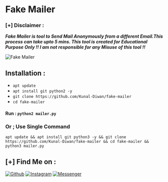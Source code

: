 # Fake Mailer

### [+] Disclaimer :
***Fake Mailer is tool to Send Mail Anonymously from a different Email.This process can take upto 5 mins. This tool is created for Educational Purpose Only !! I am not responsible for any Misuse of this tool !!***

![Fake Mailer](https://raw.githubusercontent.com/htr-tech/release-download/master/images/fakemailer.png)

## Installation :
* `apt update`
* `apt install git python2 -y`
* `git clone https://github.com/Kunal-Diwan/fake-mailer`
* `cd fake-mailer`

#### Run : `python2 mailer.py`

### Or ; Use Single Command
```
apt update && apt install git python3 -y && git clone https://github.com/Kunal-Diwan/fake-mailer && cd fake-mailer && python3 mailer.py
```

## [+] Find Me on :
[![Github](https://img.shields.io/badge/Github-HTR--TECH-green?style=for-the-badge&logo=github)](https://github.com/htr-tech)
[![Instagram](https://img.shields.io/badge/IG-%40tahmid.rayat-red?style=for-the-badge&logo=instagram)](https://www.instagram.com/tahmid.rayat)
[![Messenger](https://img.shields.io/badge/Chat-Messenger-blue?style=for-the-badge&logo=messenger)](https://m.me/tahmid.rayat.official)
